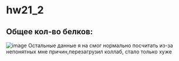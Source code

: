 # hw21_2
## Общее кол-во белков:
![image](https://user-images.githubusercontent.com/93290073/146955223-6875a372-c312-455c-9eec-0b16b0785b19.png)
Остальные данные я на смог нормально посчитать из-за непонятных мне причин,перезагрузил коллаб, стало только хуже
